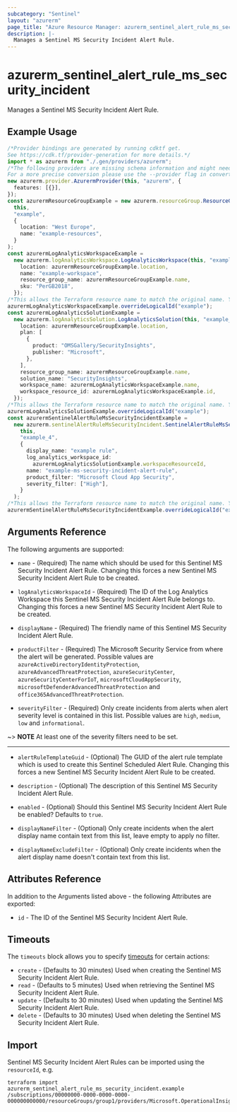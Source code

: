 ```yaml
---
subcategory: "Sentinel"
layout: "azurerm"
page_title: "Azure Resource Manager: azurerm_sentinel_alert_rule_ms_security_incident"
description: |-
  Manages a Sentinel MS Security Incident Alert Rule.
---
```


# azurerm\_sentinel\_alert\_rule\_ms\_security\_incident

Manages a Sentinel MS Security Incident Alert Rule.

## Example Usage

```typescript
/*Provider bindings are generated by running cdktf get.
See https://cdk.tf/provider-generation for more details.*/
import * as azurerm from "./.gen/providers/azurerm";
/*The following providers are missing schema information and might need manual adjustments to synthesize correctly: azurerm.
For a more precise conversion please use the --provider flag in convert.*/
new azurerm.provider.AzurermProvider(this, "azurerm", {
  features: [{}],
});
const azurermResourceGroupExample = new azurerm.resourceGroup.ResourceGroup(
  this,
  "example",
  {
    location: "West Europe",
    name: "example-resources",
  }
);
const azurermLogAnalyticsWorkspaceExample =
  new azurerm.logAnalyticsWorkspace.LogAnalyticsWorkspace(this, "example_2", {
    location: azurermResourceGroupExample.location,
    name: "example-workspace",
    resource_group_name: azurermResourceGroupExample.name,
    sku: "PerGB2018",
  });
/*This allows the Terraform resource name to match the original name. You can remove the call if you don't need them to match.*/
azurermLogAnalyticsWorkspaceExample.overrideLogicalId("example");
const azurermLogAnalyticsSolutionExample =
  new azurerm.logAnalyticsSolution.LogAnalyticsSolution(this, "example_3", {
    location: azurermResourceGroupExample.location,
    plan: [
      {
        product: "OMSGallery/SecurityInsights",
        publisher: "Microsoft",
      },
    ],
    resource_group_name: azurermResourceGroupExample.name,
    solution_name: "SecurityInsights",
    workspace_name: azurermLogAnalyticsWorkspaceExample.name,
    workspace_resource_id: azurermLogAnalyticsWorkspaceExample.id,
  });
/*This allows the Terraform resource name to match the original name. You can remove the call if you don't need them to match.*/
azurermLogAnalyticsSolutionExample.overrideLogicalId("example");
const azurermSentinelAlertRuleMsSecurityIncidentExample =
  new azurerm.sentinelAlertRuleMsSecurityIncident.SentinelAlertRuleMsSecurityIncident(
    this,
    "example_4",
    {
      display_name: "example rule",
      log_analytics_workspace_id:
        azurermLogAnalyticsSolutionExample.workspaceResourceId,
      name: "example-ms-security-incident-alert-rule",
      product_filter: "Microsoft Cloud App Security",
      severity_filter: ["High"],
    }
  );
/*This allows the Terraform resource name to match the original name. You can remove the call if you don't need them to match.*/
azurermSentinelAlertRuleMsSecurityIncidentExample.overrideLogicalId("example");

```

## Arguments Reference

The following arguments are supported:

*   `name` - (Required) The name which should be used for this Sentinel MS Security Incident Alert Rule. Changing this forces a new Sentinel MS Security Incident Alert Rule to be created.

*   `logAnalyticsWorkspaceId` - (Required) The ID of the Log Analytics Workspace this Sentinel MS Security Incident Alert Rule belongs to. Changing this forces a new Sentinel MS Security Incident Alert Rule to be created.

*   `displayName` - (Required) The friendly name of this Sentinel MS Security Incident Alert Rule.

*   `productFilter` - (Required) The Microsoft Security Service from where the alert will be generated. Possible values are `azureActiveDirectoryIdentityProtection`, `azureAdvancedThreatProtection`, `azureSecurityCenter`, `azureSecurityCenterForIoT`, `microsoftCloudAppSecurity`, `microsoftDefenderAdvancedThreatProtection` and `office365AdvancedThreatProtection`.

*   `severityFilter` - (Required) Only create incidents from alerts when alert severity level is contained in this list. Possible values are `high`, `medium`, `low` and `informational`.

\~> **NOTE** At least one of the severity filters need to be set.

***

*   `alertRuleTemplateGuid` - (Optional) The GUID of the alert rule template which is used to create this Sentinel Scheduled Alert Rule. Changing this forces a new Sentinel MS Security Incident Alert Rule to be created.

*   `description` - (Optional) The description of this Sentinel MS Security Incident Alert Rule.

*   `enabled` - (Optional) Should this Sentinel MS Security Incident Alert Rule be enabled? Defaults to `true`.

*   `displayNameFilter` - (Optional) Only create incidents when the alert display name contain text from this list, leave empty to apply no filter.

*   `displayNameExcludeFilter` - (Optional) Only create incidents when the alert display name doesn't contain text from this list.

## Attributes Reference

In addition to the Arguments listed above - the following Attributes are exported:

* `id` - The ID of the Sentinel MS Security Incident Alert Rule.

## Timeouts

The `timeouts` block allows you to specify [timeouts](https://www.terraform.io/language/resources/syntax#operation-timeouts) for certain actions:

* `create` - (Defaults to 30 minutes) Used when creating the Sentinel MS Security Incident Alert Rule.
* `read` - (Defaults to 5 minutes) Used when retrieving the Sentinel MS Security Incident Alert Rule.
* `update` - (Defaults to 30 minutes) Used when updating the Sentinel MS Security Incident Alert Rule.
* `delete` - (Defaults to 30 minutes) Used when deleting the Sentinel MS Security Incident Alert Rule.

## Import

Sentinel MS Security Incident Alert Rules can be imported using the `resourceId`, e.g.

```shell
terraform import azurerm_sentinel_alert_rule_ms_security_incident.example /subscriptions/00000000-0000-0000-0000-000000000000/resourceGroups/group1/providers/Microsoft.OperationalInsights/workspaces/workspace1/providers/Microsoft.SecurityInsights/alertRules/rule1
```
